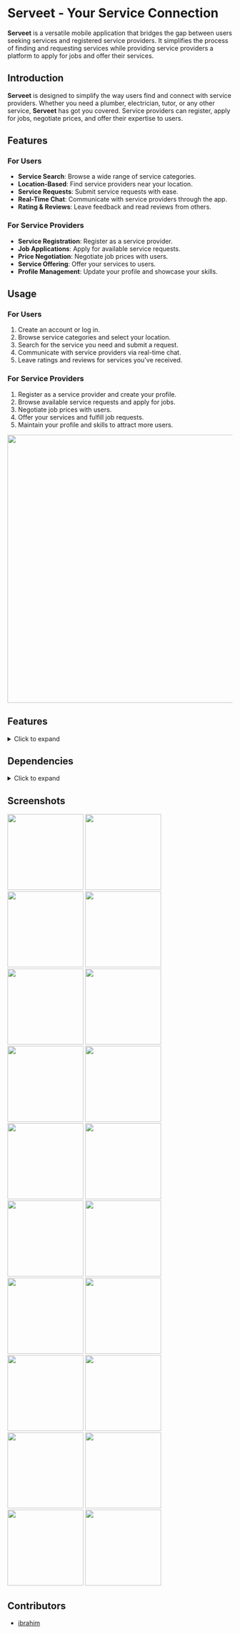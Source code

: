 # Serveet - Your Service Connection

**Serveet** is a versatile mobile application that bridges the gap between users seeking services and registered service providers. It simplifies the process of finding and requesting services while providing service providers a platform to apply for jobs and offer their services.


## Introduction
**Serveet** is designed to simplify the way users find and connect with service providers. Whether you need a plumber, electrician, tutor, or any other service, **Serveet** has got you covered. Service providers can register, apply for jobs, negotiate prices, and offer their expertise to users.

## Features
### For Users
- **Service Search**: Browse a wide range of service categories.
- **Location-Based**: Find service providers near your location.
- **Service Requests**: Submit service requests with ease.
- **Real-Time Chat**: Communicate with service providers through the app.
- **Rating & Reviews**: Leave feedback and read reviews from others.

### For Service Providers
- **Service Registration**: Register as a service provider.
- **Job Applications**: Apply for available service requests.
- **Price Negotiation**: Negotiate job prices with users.
- **Service Offering**: Offer your services to users.
- **Profile Management**: Update your profile and showcase your skills.


## Usage
### For Users
1. Create an account or log in.
2. Browse service categories and select your location.
3. Search for the service you need and submit a request.
4. Communicate with service providers via real-time chat.
5. Leave ratings and reviews for services you've received.

### For Service Providers
1. Register as a service provider and create your profile.
2. Browse available service requests and apply for jobs.
3. Negotiate job prices with users.
4. Offer your services and fulfill job requests.
5. Maintain your profile and skills to attract more users.



<p float="center">
<img src="https://github.com/Ibrahim12699/servo_user/blob/Ibrahim/screenshots/bg.png?raw=true" height="600" />
</p>

## Features
<details>
     <summary> Click to expand </summary>

* OnBoarding
* Social authentucation
* Home
* Search
* Filter
* Map
* Orders
* Favorite
* Chat
* Booking
* Wallet
* Notifications
* Profile
* Payment
* About
* Share
* Rate
</details>

## Dependencies
<details>
     <summary> Click to expand </summary>

* [dio](https://pub.dev/packages/dio)
* [bloc](https://pub.dev/packages/bloc)
* [firebase_auth](https://pub.dev/packages/firebase_auth)
* [google_maps_flutter](https://pub.dev/packages/google_maps_flutter)
* [flutter_screenutil](https://pub.dev/packages/flutter_screenutil)
* [intl_phone_number_input](https://pub.dev/packages/intl_phone_number_input)
* [pin_code_fields](https://pub.dev/packages/pin_code_fields)
* [intl](https://pub.dev/packages/intl)
* [share](https://pub.dev/packages/share)
* [url_launcher](https://pub.dev/packages/url_launcher)
* [image_picker](https://pub.dev/packages/image_picker)
* [shared_preferences](https://pub.dev/packages/shared_preferences)
     
</details>

## Screenshots
<p float="left">
<img src="https://github.com/Ibrahim12699/servo_user/blob/Ibrahim/screenshots/1.jpg" width="170" />
<img src="https://github.com/Ibrahim12699/servo_user/blob/Ibrahim/screenshots/2.jpg?raw=true" width="170" />
<img src="https://github.com/Ibrahim12699/servo_user/blob/Ibrahim/screenshots/3.jpg?raw=true" width="170" />
<img src="https://github.com/Ibrahim12699/servo_user/blob/Ibrahim/screenshots/4.jpg?raw=true" width="170" />
<img src="https://github.com/Ibrahim12699/servo_user/blob/Ibrahim/screenshots/5.jpg?raw=true" width="170" />
<img src="https://github.com/Ibrahim12699/servo_user/blob/Ibrahim/screenshots/6.jpg?raw=true" width="170" />
<img src="https://github.com/Ibrahim12699/servo_user/blob/Ibrahim/screenshots/7.jpg?raw=true" width="170" />
<img src="https://github.com/Ibrahim12699/servo_user/blob/Ibrahim/screenshots/8.jpg?raw=true" width="170" />
<img src="https://github.com/Ibrahim12699/servo_user/blob/Ibrahim/screenshots/9.jpg?raw=true" width="170" />
<img src="https://github.com/Ibrahim12699/servo_user/blob/Ibrahim/screenshots/10.jpg?raw=true" width="170" />
  <img src="https://github.com/Ibrahim12699/servo_provider/blob/Ibrahim/screenshots/1.jpg" width="170" />
<img src="https://github.com/Ibrahim12699/servo_provider/blob/Ibrahim/screenshots/2.jpg?raw=true" width="170" />
<img src="https://github.com/Ibrahim12699/servo_provider/blob/Ibrahim/screenshots/3.jpg?raw=true" width="170" />
<img src="https://github.com/Ibrahim12699/servo_provider/blob/Ibrahim/screenshots/4.jpg?raw=true" width="170" />
<img src="https://github.com/Ibrahim12699/servo_provider/blob/Ibrahim/screenshots/5.jpg?raw=true" width="170" />
<img src="https://github.com/Ibrahim12699/servo_provider/blob/Ibrahim/screenshots/6.jpg?raw=true" width="170" />
<img src="https://github.com/Ibrahim12699/servo_provider/blob/Ibrahim/screenshots/7.jpg?raw=true" width="170" />
<img src="https://github.com/Ibrahim12699/servo_provider/blob/Ibrahim/screenshots/8.jpg?raw=true" width="170" />
<img src="https://github.com/Ibrahim12699/servo_provider/blob/Ibrahim/screenshots/9.jpg?raw=true" width="170" />
<img src="https://github.com/Ibrahim12699/servo_provider/blob/Ibrahim/screenshots/10.jpg?raw=true" width="170" />
</p>

## Contributors
* [ibrahim](https://github.com/Ibrahim12699)




